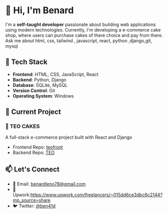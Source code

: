 # 👋 Hi, I'm Benard

I'm a **self-taught developer** passionate about building web applications using modern technologies. Currently, I'm developing a e-commerce cake shop, where users can purchase cakes of there choice and pay from there.
Ask me about html, css, tailwind , javascript, react, python ,django,git, mysql
## 🧰 Tech Stack

- **Frontend**: HTML, CSS, JavaScript, React
- **Backend**: Python, Django
- **Database**: SQLite, MySQL
- **Version Control**: Git
- **Operating System**: Windows

## 🔭 Current Project

### 🧠 TEO CAKES
A full-stack e-commerce project built with React and Django 

- Frontend Repo: [teofront](https://github.com/ben781105/teofront)
- Backend Repo: [TEO](https://github.com/ben781105/TEO)

## 📫 Let's Connect

- 📧 Email: benardleno78@gmail.com
- 💼 Upwork:https://www.upwork.com/freelancers/~015dd6ce3dbc6c2144?mp_source=share
- 🐦 Twitter: [@ben41d](https://twitter.com/ben41d)

